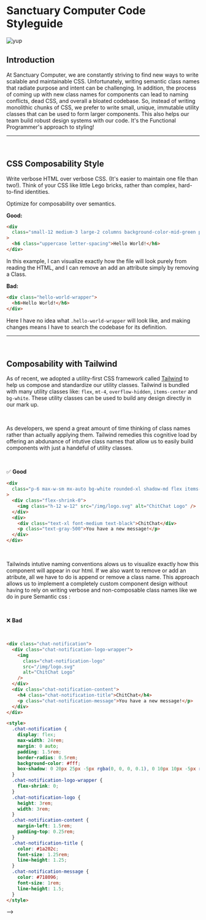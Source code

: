 # Sanctuary Computer Code Styleguide

![yup](http://i.giphy.com/xTiTntB8WSMsSDZIDm.gif)

## Introduction

At Sanctuary Computer, we are constantly striving to find new ways to write scalable and maintainable CSS. Unfortunately, writing semantic class names that radiate purpose and intent can be challenging. In addition, the process of coming up with new class names for components can lead to naming conflicts, dead CSS, and overall a bloated codebase. So, instead of writing monolithic chunks of CSS, we prefer to write small, unique, immutable utility classes that can be used to form larger components. This also helps our team build robust design systems with our code. It's the Functional Programmer's approach to styling!

---

<br>

## CSS Composability Style

Write verbose HTML over verbose CSS. (It's easier to maintain one
file than two!). Think of your CSS like little Lego bricks, rather
than complex, hard-to-find identities.

Optimize for composability over semantics.

**Good:**

```html
<div
  class="small-12 medium-3 large-2 columns background-color-mid-green padding-top text-center"
>
  <h6 class="uppercase letter-spacing">Hello World!</h6>
</div>
```

In this example, I can visualize exactly how the file will look purely from
reading the HTML, and I can remove an add an attribute simply by removing a
Class.

**Bad:**

```html
<div class="hello-world-wrapper">
  <h6>Hello World!</h6>
</div>
```

Here I have no idea what `.hello-world-wrapper` will look like, and making
changes means I have to search the codebase for its definition.

---

<br>

## Composability with Tailwind

As of recent, we adopted a utility-first CSS framework called [Tailwind](https://tailwindcss.com/) to help us compose and standardize our utility classes. Tailwind is bundled with many utility classes like: `flex`, `mt-4`, `overflow-hidden`, `items-center` and `bg-white`. These utility classes can be used to build any design directly in our mark up.
<br>

<br>

As developers, we spend a great amount of time thinking of class names rather than actually applying them. Tailwind remedies this cognitive load by offering an abdunance of intutive class names that allow us to easily build components with just a handeful of utility classes.

<br>

:white_check_mark: **Good**

```html
<div
  class="p-6 max-w-sm mx-auto bg-white rounded-xl shadow-md flex items-center space-x-4"
>
  <div class="flex-shrink-0">
    <img class="h-12 w-12" src="/img/logo.svg" alt="ChitChat Logo" />
  </div>
  <div>
    <div class="text-xl font-medium text-black">ChitChat</div>
    <p class="text-gray-500">You have a new message!</p>
  </div>
</div>
```

<br>

Tailwinds intutive naming conventions alows us to visualize exactly how this component will appear in our html. If we also want to remove or add an atribute, all we have to do is append or remove a class name. This approach allows us to implement a completely custom component design without having to rely on writing verbose and non-composable class names like we do in pure Semantic css :

<br>

:x:  **Bad**

<br>

```html
<div class="chat-notification">
  <div class="chat-notification-logo-wrapper">
    <img
      class="chat-notification-logo"
      src="/img/logo.svg"
      alt="ChitChat Logo"
    />
  </div>
  <div class="chat-notification-content">
    <h4 class="chat-notification-title">ChitChat</h4>
    <p class="chat-notification-message">You have a new message!</p>
  </div>
</div>

<style>
  .chat-notification {
    display: flex;
    max-width: 24rem;
    margin: 0 auto;
    padding: 1.5rem;
    border-radius: 0.5rem;
    background-color: #fff;
    box-shadow: 0 20px 25px -5px rgba(0, 0, 0, 0.1), 0 10px 10px -5px rgba(0, 0, 0, 0.04);
  }
  .chat-notification-logo-wrapper {
    flex-shrink: 0;
  }
  .chat-notification-logo {
    height: 3rem;
    width: 3rem;
  }
  .chat-notification-content {
    margin-left: 1.5rem;
    padding-top: 0.25rem;
  }
  .chat-notification-title {
    color: #1a202c;
    font-size: 1.25rem;
    line-height: 1.25;
  }
  .chat-notification-message {
    color: #718096;
    font-size: 1rem;
    line-height: 1.5;
  }
</style>
```

<!--
Resources
https://adamwathan.me/css-utility-classes-and-separation-of-concerns/
https://levelup.gitconnected.com/im-finally-giving-functional-css-a-chance-a9ab284dde12 --> -->
<!-- https://medium.com/geekculture/css-approaches-for-2021-semantic-and-non-semantic-styling-for-the-current-state-of-web-development-1581916ca1c0 -->
